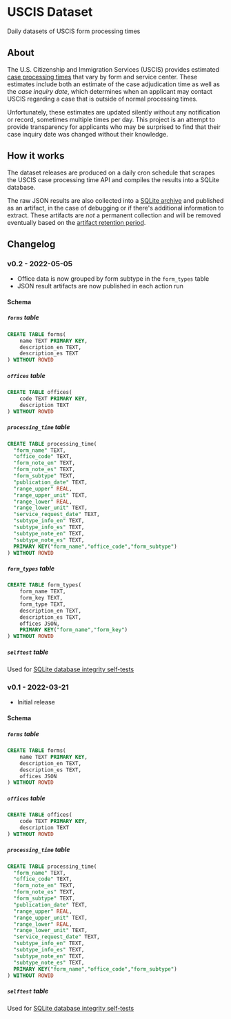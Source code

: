 # USCIS Dataset

Daily datasets of USCIS form processing times

## About

The U.S. Citizenship and Immigration Services (USCIS) provides estimated [case processing times](https://egov.uscis.gov/processing-times/more-info) that vary by form and service center. These estimates include both an estimate of the case adjudication time as well as the _case inquiry date_, which determines when an applicant may contact USCIS regarding a case that is outside of normal processing times.

Unfortunately, these estimates are updated silently without any notification or record, sometimes multiple times per day. This project is an attempt to provide transparency for applicants who may be surprised to find that their case inquiry date was changed without their knowledge.

## How it works

The dataset releases are produced on a daily cron schedule that scrapes the USCIS case processing time API and compiles the results into a SQLite database.

The raw JSON results are also collected into a [SQLite archive](https://www.sqlite.org/sqlar.html) and published as an artifact, in the case of debugging or if there's additional information to extract. These artifacts are _not_ a permanent collection and will be removed eventually based on the [artifact retention period](https://docs.github.com/en/organizations/managing-organization-settings/configuring-the-retention-period-for-github-actions-artifacts-and-logs-in-your-organization).

## Changelog

### v0.2 - 2022-05-05

* Office data is now grouped by form subtype in the `form_types` table
* JSON result artifacts are now published in each action run

#### Schema

##### `forms` table
```sql
CREATE TABLE forms(
    name TEXT PRIMARY KEY,
    description_en TEXT,
    description_es TEXT
) WITHOUT ROWID
```

##### `offices` table
```sql
CREATE TABLE offices(
    code TEXT PRIMARY KEY,
    description TEXT
) WITHOUT ROWID
```

##### `processing_time` table
```sql
CREATE TABLE processing_time(
  "form_name" TEXT,
  "office_code" TEXT,
  "form_note_en" TEXT,
  "form_note_es" TEXT,
  "form_subtype" TEXT,
  "publication_date" TEXT,
  "range_upper" REAL,
  "range_upper_unit" TEXT,
  "range_lower" REAL,
  "range_lower_unit" TEXT,
  "service_request_date" TEXT,
  "subtype_info_en" TEXT,
  "subtype_info_es" TEXT,
  "subtype_note_en" TEXT,
  "subtype_note_es" TEXT,
  PRIMARY KEY("form_name","office_code","form_subtype")
) WITHOUT ROWID
```

##### `form_types` table
```sql
CREATE TABLE form_types(
    form_name TEXT,
    form_key TEXT,
    form_type TEXT,
    description_en TEXT,
    description_es TEXT,
    offices JSON,
    PRIMARY KEY("form_name","form_key")
) WITHOUT ROWID
```

##### `selftest` table
Used for [SQLite database integrity self-tests](https://www.sqlite.org/cli.html#database_content_self_tests)

### v0.1 - 2022-03-21

* Initial release

#### Schema

##### `forms` table
```sql
CREATE TABLE forms(
    name TEXT PRIMARY KEY,
    description_en TEXT,
    description_es TEXT,
    offices JSON
) WITHOUT ROWID
```

##### `offices` table
```sql
CREATE TABLE offices(
    code TEXT PRIMARY KEY,
    description TEXT
) WITHOUT ROWID
```

##### `processing_time` table
```sql
CREATE TABLE processing_time(
  "form_name" TEXT,
  "office_code" TEXT,
  "form_note_en" TEXT,
  "form_note_es" TEXT,
  "form_subtype" TEXT,
  "publication_date" TEXT,
  "range_upper" REAL,
  "range_upper_unit" TEXT,
  "range_lower" REAL,
  "range_lower_unit" TEXT,
  "service_request_date" TEXT,
  "subtype_info_en" TEXT,
  "subtype_info_es" TEXT,
  "subtype_note_en" TEXT,
  "subtype_note_es" TEXT,
  PRIMARY KEY("form_name","office_code","form_subtype")
) WITHOUT ROWID
```

##### `selftest` table
Used for [SQLite database integrity self-tests](https://www.sqlite.org/cli.html#database_content_self_tests)
